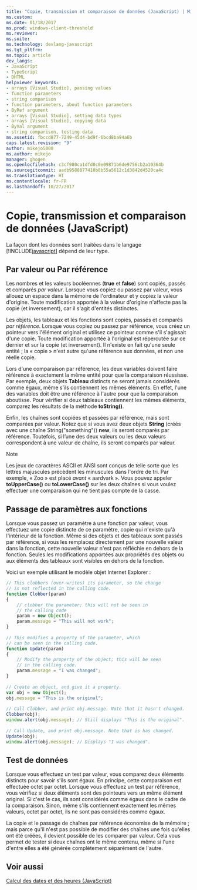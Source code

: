 ```yaml
---
title: "Copie, transmission et comparaison de données (JavaScript) | Microsoft Docs"
ms.custom: 
ms.date: 01/18/2017
ms.prod: windows-client-threshold
ms.reviewer: 
ms.suite: 
ms.technology: devlang-javascript
ms.tgt_pltfrm: 
ms.topic: article
dev_langs:
- JavaScript
- TypeScript
- DHTML
helpviewer_keywords:
- arrays [Visual Studio], passing values
- function parameters
- string comparison
- function parameters, about function parameters
- ByRef argument
- arrays [Visual Studio], setting data types
- arrays [Visual Studio], copying data
- ByVal argument
- string comparison, testing data
ms.assetid: fbccd877-7249-45d4-bd9f-6bcd8ba94a6b
caps.latest.revision: "9"
author: mikejo5000
ms.author: mikejo
manager: ghogen
ms.openlocfilehash: c3cf980ca1dfd0c0e09871b6de9756cb2a10364b
ms.sourcegitcommit: aadb9588877418b8b55a5612c1d3842d4520ca4c
ms.translationtype: HT
ms.contentlocale: fr-FR
ms.lasthandoff: 10/27/2017
---
```

# <a name="copying-passing-and-comparing-data-javascript"></a>Copie, transmission et comparaison de données (JavaScript)
La façon dont les données sont traitées dans le langage [!INCLUDE[javascript](../../javascript/includes/javascript-md.md)] dépend de leur type.  
  
## <a name="by-value-vs-by-reference"></a>Par valeur ou Par référence  
 Les nombres et les valeurs booléennes (**true** et **false**) sont copiés, passés et comparés *par valeur*. Lorsque vous copiez ou passez par valeur, vous allouez un espace dans la mémoire de l'ordinateur et y copiez la valeur d'origine. Toute modification apportée à la valeur d'origine n'affecte pas la copie (et inversement), car il s'agit d'entités distinctes.  
  
 Les objets, les tableaux et les fonctions sont copiés, passés et comparés *par référence*. Lorsque vous copiez ou passez par référence, vous créez un pointeur vers l'élément original et utilisez ce pointeur comme s'il s'agissait d'une copie. Toute modification apportée à l'original est répercutée sur ce dernier et sur la copie (et inversement). Il n'existe en fait qu'une seule entité ; la « copie » n'est autre qu'une référence aux données, et non une réelle copie.  
  
 Lors d'une comparaison par référence, les deux variables doivent faire référence à exactement la même entité pour que la comparaison réussisse. Par exemple, deux objets **Tableau** distincts ne seront jamais considérés comme égaux, même s’ils contiennent les mêmes éléments. En effet, l'une des variables doit être une référence à l'autre pour que la comparaison aboutisse. Pour vérifier si deux tableaux contiennent les mêmes éléments, comparez les résultats de la méthode **toString()**.  
  
 Enfin, les chaînes sont copiées et passées par référence, mais sont comparées par valeur. Notez que si vous avez deux objets **String** (créés avec une chaîne String("something")) **new**, ils seront comparés par référence. Toutefois, si l’une des deux valeurs ou les deux valeurs correspondent à une valeur de chaîne, ils seront comparés par valeur.  
  
> [!NOTE]
>  Les jeux de caractères ASCII et ANSI sont conçus de telle sorte que les lettres majuscules précèdent les minuscules dans l'ordre de tri. Par exemple, « Zoo » est placé *avant* « aardvark ». Vous pouvez appeler **toUpperCase()** ou **toLowerCase()** sur les deux chaînes si vous voulez effectuer une comparaison qui ne tient pas compte de la casse.  
  
## <a name="passing-parameters-to-functions"></a>Passage de paramètres aux fonctions  
 Lorsque vous passez un paramètre à une fonction par valeur, vous effectuez une copie distincte de ce paramètre, copie qui n'existe qu'à l'intérieur de la fonction. Même si des objets et des tableaux sont passés par référence, si vous les remplacez directement par une nouvelle valeur dans la fonction, cette nouvelle valeur n'est pas réfléchie en dehors de la fonction. Seules les modifications apportées aux propriétés des objets ou aux éléments des tableaux sont visibles en dehors de la fonction.  
  
 Voici un exemple utilisant le modèle objet Internet Explorer :  
  
```JavaScript  
// This clobbers (over-writes) its parameter, so the change  
// is not reflected in the calling code.  
function Clobber(param)   
{  
    // clobber the parameter; this will not be seen in   
    // the calling code  
    param = new Object();  
    param.message = "This will not work";  
}  
  
// This modifies a property of the parameter, which  
// can be seen in the calling code.  
function Update(param)  
{  
    // Modify the property of the object; this will be seen  
    // in the calling code.  
    param.message = "I was changed";  
}  
  
// Create an object, and give it a property.  
var obj = new Object();  
obj.message = "This is the original";  
  
// Call Clobber, and print obj.message. Note that it hasn't changed.  
Clobber(obj);  
window.alert(obj.message); // Still displays "This is the original".  
  
// Call Update, and print obj.message. Note that is has changed.  
Update(obj);  
window.alert(obj.message); // Displays "I was changed".  
```  
  
## <a name="testing-data"></a>Test de données  
 Lorsque vous effectuez un test par valeur, vous comparez deux éléments distincts pour savoir s'ils sont égaux. En principe, cette comparaison est effectuée octet par octet. Lorsque vous effectuez un test par référence, vous vérifiez si deux éléments sont des pointeurs vers un même élément original. Si c'est le cas, ils sont considérés comme égaux dans le cadre de la comparaison. Sinon, même s'ils contiennent exactement les mêmes valeurs, octet par octet, ils ne sont pas considérés comme égaux.  
  
 La copie et le passage de chaînes par référence économise de la mémoire ; mais parce qu'il n'est pas possible de modifier des chaînes une fois qu'elles ont été créées, il devient possible de les comparer par valeur. Cela vous permet de tester si deux chaînes ont le même contenu, même si l'une d'entre elles a été générée complètement séparément de l'autre.  
  
## <a name="see-also"></a>Voir aussi  
 [Calcul des dates et des heures (JavaScript)](../../javascript/calculating-dates-and-times-javascript.md)